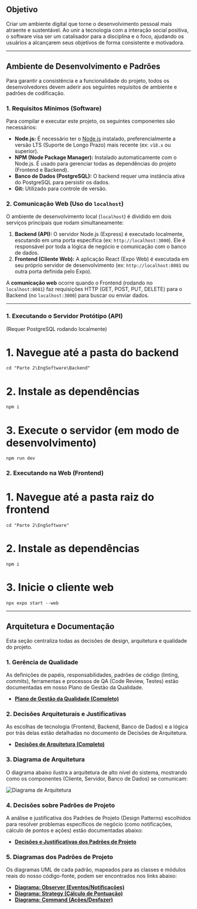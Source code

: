 ## Objetivo

Criar um ambiente digital que torne o desenvolvimento pessoal mais atraente e sustentável. Ao unir a tecnologia com a interação social positiva, o software visa ser um catalisador para a disciplina e o foco, ajudando os usuários a alcançarem seus objetivos de forma consistente e motivadora.

---

## Ambiente de Desenvolvimento e Padrões

Para garantir a consistência e a funcionalidade do projeto, todos os desenvolvedores devem aderir aos seguintes requisitos de ambiente e padrões de codificação.

### 1. Requisitos Mínimos (Software)

Para compilar e executar este projeto, os seguintes componentes são necessários:

* **Node.js:** É necessário ter o [Node.js](https://nodejs.org/) instalado, preferencialmente a versão LTS (Suporte de Longo Prazo) mais recente (ex: `v18.x` ou superior).
* **NPM (Node Package Manager):** Instalado automaticamente com o Node.js. É usado para gerenciar todas as dependências do projeto (Frontend e Backend).
* **Banco de Dados (PostgreSQL):** O backend requer uma instância ativa do PostgreSQL para persistir os dados.
* **Git:** Utilizado para controle de versão.

### 2. Comunicação Web (Uso do `localhost`)

O ambiente de desenvolvimento local (`localhost`) é dividido em dois serviços principais que rodam simultaneamente:

1.  **Backend (API):** O servidor Node.js (Express) é executado localmente, escutando em uma porta específica (ex: `http://localhost:3000`). Ele é responsável por toda a lógica de negócio e comunicação com o banco de dados.
2.  **Frontend (Cliente Web):** A aplicação React (Expo Web) é executada em seu próprio servidor de desenvolvimento (ex: `http://localhost:8081` ou outra porta definida pelo Expo).

A **comunicação web** ocorre quando o Frontend (rodando no `localhost:8081`) faz requisições HTTP (GET, POST, PUT, DELETE) para o Backend (no `localhost:3000`) para buscar ou enviar dados.

---

### 1. Executando o Servidor Protótipo (API)
(Requer PostgreSQL rodando localmente)

# 1. Navegue até a pasta do backend
```
cd "Parte 2\EngSoftware\Backend"
```

# 2. Instale as dependências
```
npm i
```

# 3. Execute o servidor (em modo de desenvolvimento)
```
npm run dev
```

### 2. Executando na Web (Frontend)

# 1. Navegue até a pasta raiz do frontend
```
cd "Parte 2\EngSoftware"
```

# 2. Instale as dependências
```
npm i
```

# 3. Inicie o cliente web
```
npx expo start --web
```

---

## Arquitetura e Documentação

Esta seção centraliza todas as decisões de design, arquitetura e qualidade do projeto.

### 1. Gerência de Qualidade
As definições de papéis, responsabilidades, padrões de código (linting, commits), ferramentas e processos de QA (Code Review, Testes) estão documentadas em nosso Plano de Gestão da Qualidade.

*  **[Plano de Gestão da Qualidade (Completo)](./docs/qualidade/Plano_de_Gestao_da_Qualidade.md)**

### 2. Decisões Arquiteturais e Justificativas
As escolhas de tecnologia (Frontend, Backend, Banco de Dados) e a lógica por trás delas estão detalhadas no documento de Decisões de Arquitetura.

*  **[Decisões de Arquitetura (Completo)](./docs/arquitetura/Decisoes_de_Arquitetura.md)**

### 3. Diagrama de Arquitetura
O diagrama abaixo ilustra a arquitetura de alto nível do sistema, mostrando como os componentes (Cliente, Servidor, Banco de Dados) se comunicam:

![Diagrama de Arquitetura](./docs/arquitetura/Diagrama_de_Arquitetura.svg)

### 4. Decisões sobre Padrões de Projeto
A análise e justificativa dos Padrões de Projeto (Design Patterns) escolhidos para resolver problemas específicos de negócio (como notificações, cálculo de pontos e ações) estão documentadas abaixo:

*  **[Decisões e Justificativas dos Padrões de Projeto](./docs/padroes/Decisoes_de_Padroes.md)**

### 5. Diagramas dos Padrões de Projeto
Os diagramas UML de cada padrão, mapeados para as classes e módulos reais do nosso código-fonte, podem ser encontrados nos links abaixo:

*  **[Diagrama: Observer (Eventos/Notificações)](./docs/padroes/Observer.svg)**
*  **[Diagrama: Strategy (Cálculo de Pontuação)](./docs/padroes/Strategy.svg)**
*  **[Diagrama: Command (Ações/Desfazer)](./docs/padroes/Command.svg)**